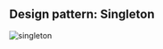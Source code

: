 ## Design pattern: Singleton
![singleton](https://github.com/RodrigoDGoulart/Bertoti/assets/90328897/2dad2641-bfcf-4273-b376-35b62babab03)
